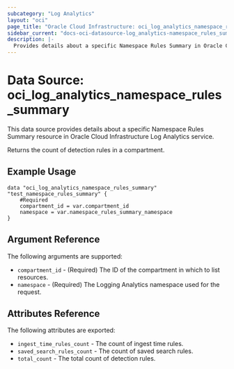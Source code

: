 ```yaml
---
subcategory: "Log Analytics"
layout: "oci"
page_title: "Oracle Cloud Infrastructure: oci_log_analytics_namespace_rules_summary"
sidebar_current: "docs-oci-datasource-log_analytics-namespace_rules_summary"
description: |-
  Provides details about a specific Namespace Rules Summary in Oracle Cloud Infrastructure Log Analytics service
---
```


# Data Source: oci_log_analytics_namespace_rules_summary
This data source provides details about a specific Namespace Rules Summary resource in Oracle Cloud Infrastructure Log Analytics service.

Returns the count of detection rules in a compartment.


## Example Usage

```hcl
data "oci_log_analytics_namespace_rules_summary" "test_namespace_rules_summary" {
	#Required
	compartment_id = var.compartment_id
	namespace = var.namespace_rules_summary_namespace
}
```

## Argument Reference

The following arguments are supported:

* `compartment_id` - (Required) The ID of the compartment in which to list resources.
* `namespace` - (Required) The Logging Analytics namespace used for the request. 


## Attributes Reference

The following attributes are exported:

* `ingest_time_rules_count` - The count of ingest time rules.
* `saved_search_rules_count` - The count of saved search rules.
* `total_count` - The total count of detection rules.

